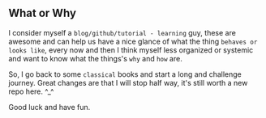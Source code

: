 ## What or Why

I consider myself a `blog/github/tutorial - learning` guy, these are awesome and can help us have a nice glance of what the thing `behaves or looks like`, every now and then I think myself less organized or systemic and want to know what the things's `why` and `how` are.

So, I go back to some `classical` books and start a long and challenge journey. Great changes are that I will stop half way, it's still worth a new repo here. ^_^

Good luck and have fun.